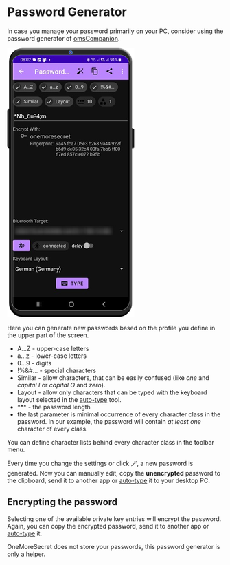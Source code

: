 # Password Generator

In case you manage your password primarily on your PC, consider using the password generator of [omsCompanion](https://github.com/stud0709/oms_companion).

![password generator](./readme_images/password_generator.png)

Here you can generate new passwords based on the profile you define in the upper part of the screen. 
- A...Z - upper-case letters
- a...z - lower-case letters
- 0...9 - digits
- !%&#... - special characters
- Similar - allow characters, that can be easily confused (like *one* and *capital I* or *capital O* and *zero*). 
- Layout - allow only characters that can be typed with the keyboard layout selected in the [auto-type](autotype.md) tool.
- *** - the password length
- the last parameter is minimal occurrence of every character class in the password. In our example, the password will contain *at least one* character of every class. 

You can define character lists behind every character class in the toolbar menu. 

Every time you change the settings or click 🪄, a new password is generated. Now you can manually edit, copy the **unencrypted** password to the clipboard, send it to another app or [auto-type](autotype.md) it to your desktop PC. 

## Encrypting the password

Selecting one of the available private key entries will encrypt the password. Again, you can copy the encrypted password, send it to another app or [auto-type](autotype.md) it. 

OneMoreSecret does not store your passwords, this password generator is only a helper.